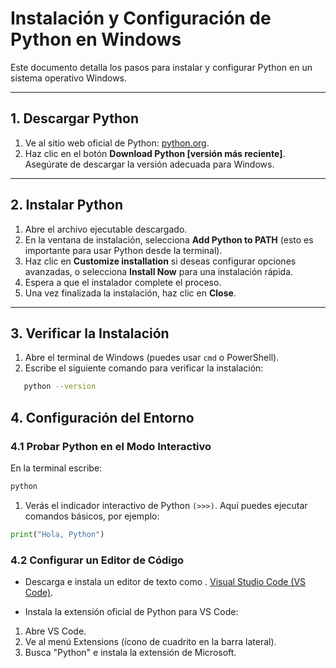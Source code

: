 # Instalación y Configuración de Python en Windows

Este documento detalla los pasos para instalar y configurar Python en un sistema operativo Windows.

---

## **1. Descargar Python**
1. Ve al sitio web oficial de Python: [python.org](https://www.python.org).
2. Haz clic en el botón **Download Python [versión más reciente]**. Asegúrate de descargar la versión adecuada para Windows.

---

## **2. Instalar Python**
1. Abre el archivo ejecutable descargado.
2. En la ventana de instalación, selecciona **Add Python to PATH** (esto es importante para usar Python desde la terminal).
3. Haz clic en **Customize installation** si deseas configurar opciones avanzadas, o selecciona **Install Now** para una instalación rápida.
4. Espera a que el instalador complete el proceso.
5. Una vez finalizada la instalación, haz clic en **Close**.

---

## **3. Verificar la Instalación**
1. Abre el terminal de Windows (puedes usar `cmd` o PowerShell).
2. Escribe el siguiente comando para verificar la instalación:
   
```bash
   python --version
```

## **4. Configuración del Entorno**

### 4.1 Probar Python en el Modo Interactivo

En la terminal escribe:

```bash
python
```
1. Verás el indicador interactivo de Python `(>>>)`. Aquí puedes ejecutar comandos básicos, por ejemplo:

```python
print("Hola, Python")
```
### 4.2 Configurar un Editor de Código

- Descarga e instala un editor de texto como . [Visual Studio Code (VS Code)](https://code.visualstudio.com/).

- Instala la extensión oficial de Python para VS Code:

1. Abre VS Code.
2. Ve al menú Extensions (ícono de cuadrito en la barra lateral).
3. Busca "Python" e instala la extensión de Microsoft.
